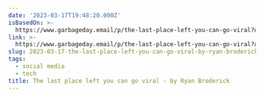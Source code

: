 ```yaml
---
date: '2023-03-17T19:48:20.000Z'
isBasedOn: >-
  https://www.garbageday.email/p/the-last-place-left-you-can-go-viral?utm_source=%2Finbox&utm_medium=reader2
link: >-
  https://www.garbageday.email/p/the-last-place-left-you-can-go-viral?utm_source=%2Finbox&utm_medium=reader2
slug: 2023-03-17-the-last-place-left-you-can-go-viral-by-ryan-broderick
tags:
  - social media
  - tech
title: The last place left you can go viral - by Ryan Broderick
---
```


